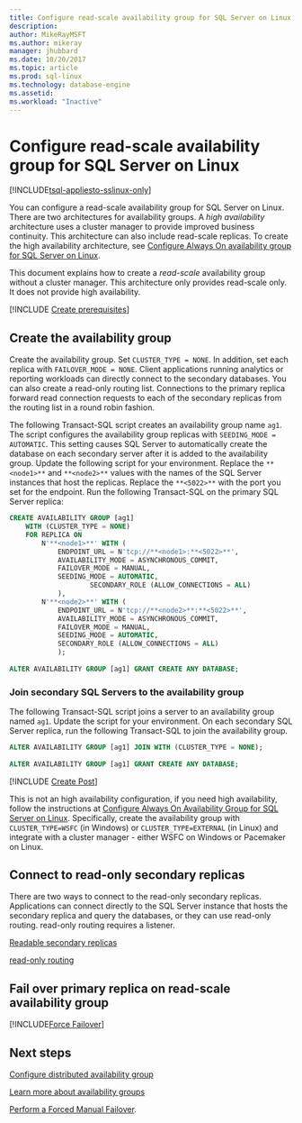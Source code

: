 ```yaml
---
title: Configure read-scale availability group for SQL Server on Linux | Microsoft Docs
description: 
author: MikeRayMSFT 
ms.author: mikeray 
manager: jhubbard
ms.date: 10/20/2017
ms.topic: article
ms.prod: sql-linux
ms.technology: database-engine
ms.assetid: 
ms.workload: "Inactive"
---
```

# Configure read-scale availability group for SQL Server on Linux

[!INCLUDE[tsql-appliesto-sslinux-only](../includes/tsql-appliesto-sslinux-only.md)]

You can configure a read-scale availability group for SQL Server on Linux. There are two architectures for availability groups. A *high availability* architecture uses a cluster manager to provide improved business continuity. This architecture can also include read-scale replicas. To create the high availability architecture, see [Configure Always On availability group for SQL Server on Linux](sql-server-linux-availability-group-configure-ha.md).

This document explains how to create a *read-scale* availability group without a cluster manager. This architecture only provides read-scale only. It does not provide high availability.

[!INCLUDE [Create prerequisites](../includes/ss-linux-cluster-availability-group-create-prereq.md)]

## Create the availability group

Create the availability group. Set `CLUSTER_TYPE = NONE`. In addition, set each replica with `FAILOVER_MODE = NONE`. Client applications running analytics or reporting workloads can directly connect to the secondary databases. You can also create a read-only routing list. Connections to the primary replica forward read connection requests to each of the secondary replicas from the routing list in a round robin fashion.

The following Transact-SQL script creates an availability group name `ag1`. The script configures the availability group replicas with `SEEDING_MODE = AUTOMATIC`. This setting causes SQL Server to automatically create the database on each secondary server after it is added to the availability group. Update the following script for your environment. Replace the  `**<node1>**` and `**<node2>**` values with the names of the SQL Server instances that host the replicas. Replace the `**<5022>**` with the port you set for the endpoint. Run the following Transact-SQL on the primary SQL Server replica:

```SQL
CREATE AVAILABILITY GROUP [ag1]
    WITH (CLUSTER_TYPE = NONE)
    FOR REPLICA ON
        N'**<node1>**' WITH (
            ENDPOINT_URL = N'tcp://**<node1>:**<5022>**',
		    AVAILABILITY_MODE = ASYNCHRONOUS_COMMIT,
		    FAILOVER_MODE = MANUAL,
		    SEEDING_MODE = AUTOMATIC,
                    SECONDARY_ROLE (ALLOW_CONNECTIONS = ALL)
		    ),
        N'**<node2>**' WITH ( 
		    ENDPOINT_URL = N'tcp://**<node2>**:**<5022>**', 
		    AVAILABILITY_MODE = ASYNCHRONOUS_COMMIT,
		    FAILOVER_MODE = MANUAL,
		    SEEDING_MODE = AUTOMATIC,
		    SECONDARY_ROLE (ALLOW_CONNECTIONS = ALL)
		    );
		
ALTER AVAILABILITY GROUP [ag1] GRANT CREATE ANY DATABASE;
```

### Join secondary SQL Servers to the availability group

The following Transact-SQL script joins a server to an availability group named `ag1`. Update the script for your environment. On each secondary SQL Server replica, run the following Transact-SQL to join the availability group.

```SQL
ALTER AVAILABILITY GROUP [ag1] JOIN WITH (CLUSTER_TYPE = NONE);
		 
ALTER AVAILABILITY GROUP [ag1] GRANT CREATE ANY DATABASE;
```

[!INCLUDE [Create Post](../includes/ss-linux-cluster-availability-group-create-post.md)]

This is not an high availability configuration, if you need high availability, follow the instructions at [Configure Always On Availability Group for SQL Server on Linux](sql-server-linux-availability-group-configure-ha.md). Specifically, create the availability group with `CLUSTER_TYPE=WSFC` (in Windows) or `CLUSTER_TYPE=EXTERNAL` (in Linux) and integrate with a cluster manager - either WSFC on Windows or Pacemaker on Linux.

## Connect to read-only secondary replicas

There are two ways to connect to the read-only secondary replicas. Applications can connect directly to the SQL Server instance that hosts the secondary replica and query the databases, or they can use read-only routing. read-only routing requires a listener.

[Readable secondary replicas](../database-engine/availability-groups/windows/active-secondaries-readable-secondary-replicas-always-on-availability-groups.md)

[read-only routing](../database-engine/availability-groups/windows/listeners-client-connectivity-application-failover.md#ConnectToSecondary)

## Fail over primary replica on read-scale availability group

[!INCLUDE[Force Failover](../includes/ss-force-failover-read-scale-out.md)]

## Next steps

[Configure distributed availability group](..\database-engine\availability-groups\windows\distributed-availability-groups-always-on-availability-groups.md)

[Learn more about availability groups](..\database-engine\availability-groups\windows\overview-of-always-on-availability-groups-sql-server.md)

[Perform a Forced Manual Failover](../database-engine/availability-groups/windows/perform-a-forced-manual-failover-of-an-availability-group-sql-server.md).

